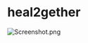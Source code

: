 # heal2gether
![Screenshot.png](https://github.com/sanya-mahajan/heal2gether/blob/main/frontend/src/assets/HomePage.png)
